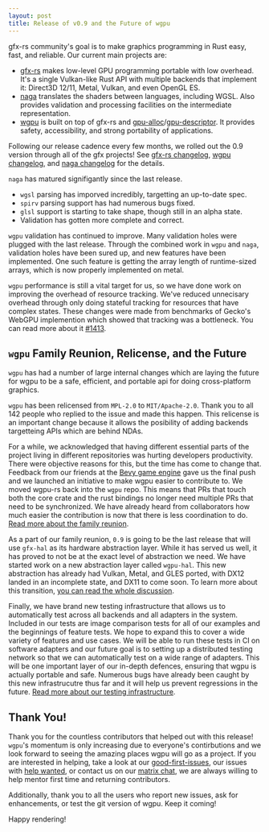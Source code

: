 ```yaml
---
layout: post
title: Release of v0.9 and the Future of wgpu
---
```


gfx-rs community's goal is to make graphics programming in Rust easy, fast, and reliable. Our current main projects are:

  - [gfx-rs](https://github.com/gfx-rs/gfx) makes low-level GPU programming portable with low overhead. It's a single Vulkan-like Rust API with multiple backends that implement it: Direct3D 12/11, Metal, Vulkan, and even OpenGL ES.
  - [naga](https://github.com/gfx-rs/naga) translates the shaders between languages, including WGSL. Also provides validation and processing facilities on the intermediate representation.
  - [wgpu](https://github.com/gfx-rs/wgpu) is built on top of gfx-rs and [gpu-alloc](https://github.com/zakarumych/gpu-alloc)/[gpu-descriptor](https://github.com/zakarumych/gpu-descriptor). It provides safety, accessibility, and strong portability of applications.

Following our release cadence every few months, we rolled out the 0.9 version through all of the gfx projects!
See [gfx-rs changelog](https://github.com/gfx-rs/gfx/blob/master/CHANGELOG.md#hal-090-18-06-2021), [wgpu changelog](https://github.com/gfx-rs/wgpu/blob/master/CHANGELOG.md#v09-2021-06-18), and [naga changelog](https://github.com/gfx-rs/naga/blob/master/CHANGELOG.md#v05-2021-06-18) for the details.

`naga` has matured signifigantly since the last release. 
 - `wgsl` parsing has imporved incredibly, targetting an up-to-date spec.
 - `spirv` parsing support has had numerous bugs fixed.
 - `glsl` support is starting to take shape, though still in an alpha state.
 - Validation has gotten more complete and correct.

`wgpu` validation has continued to improve. Many validation holes were plugged with the last release. Through the combined work in `wgpu` and `naga`, validation holes have been sured up, and new features have been implemented. One such feature is getting the array length of runtime-sized arrays, which is now properly implemented on metal.

`wgpu` performance is still a vital target for us, so we have done work on improving the overhead of resource tracking. We've reduced unnecisary overhead through only doing stateful tracking for resources that have complex states. These changes were made from benchmarks of Gecko's WebGPU implemention which showed that tracking was a bottleneck. You can read more about it [#1413](https://github.com/gfx-rs/wgpu/issues/1413).

## `wgpu` Family Reunion, Relicense, and the Future

`wgpu` has had a number of large internal changes which are laying the future for wgpu to be a safe, efficient, and portable api for doing cross-platform graphics.

`wgpu` has been relicensed from `MPL-2.0` to `MIT/Apache-2.0`. Thank you to all 142 people who replied to the issue and made this happen. This relicense is an important change because it allows the posibility of adding backends targetteing APIs which are behind NDAs.

For a while, we acknowledged that having different essential parts of the project living in different repositories was hurting developers productivity. There were objective reasons for this, but the time has come to change that. Feedback from our friends at the [Bevy game engine](https://bevyengine.org/) gave us the final push and we launched an initiative to make wgpu easier to contribute to. We moved wgpu-rs back into the `wgpu` repo. This means that PRs that touch both the core crate and the rust bindings no longer need multiple PRs that need to be synchronized. We have already heard from collaborators how much easier the contribution is now that there is less coordination to do. [Read more about the family reunion](https://github.com/gfx-rs/wgpu/milestone/9?closed=1).

As a part of our family reunion, `0.9` is going to be the last release that will use `gfx-hal` as its hardware abstraction layer. While it has served us well, it has proved to not be at the exact level of abstraction we need. We have started work on a new abstraction layer called `wgpu-hal`. This new abstraction has already had Vulkan, Metal, and GLES ported, with DX12 landed in an incomplete state, and DX11 to come soon. To learn more about this transition, [you can read the whole discussion](https://github.com/gfx-rs/gfx/discussions/3768).

Finally, we have brand new testing infrastructure that allows us to automatically test across all backends and all adapters in the system. Included in our tests are image comparison tests for all of our examples and the beginnings of feature tests. We hope to expand this to cover a wide variety of features and use cases. We will be able to run these tests in CI on software adapters and our future goal is to setting up a distributed testing network so that we can automatically test on a wide range of adapters. This will be one important layer of our in-depth defences, ensuring that wgpu is actually portable and safe. Numerous bugs have already been caught by this new infrastrucutre thus far and it will help us prevent regressions in the future. [Read more about our testing infrastructure](https://github.com/gfx-rs/wgpu/discussions/1611).

## Thank You!

Thank you for the countless contributors that helped out with this release! `wgpu`'s momentum is only increasing due to everyone's contirbutions and we look forward to seeing the amazing places wgpu will go as a project. If you are interested in helping, take a look at our [good-first-issues](https://github.com/gfx-rs/wgpu/issues?q=is%3Aissue+is%3Aopen+sort%3Aupdated-desc+label%3A%22good+first+issue%22), our issues with [help wanted](https://github.com/gfx-rs/wgpu/issues?q=is%3Aissue+is%3Aopen+sort%3Aupdated-desc+label%3A%22help+wanted%22), or contact us on our [matrix chat](https://matrix.to/#/#wgpu:matrix.org), we are always willing to help mentor first time and returning contributors.

Additionally, thank you to all the users who report new issues, ask for enhancements, or test the git version of wgpu. Keep it coming!

Happy rendering!
